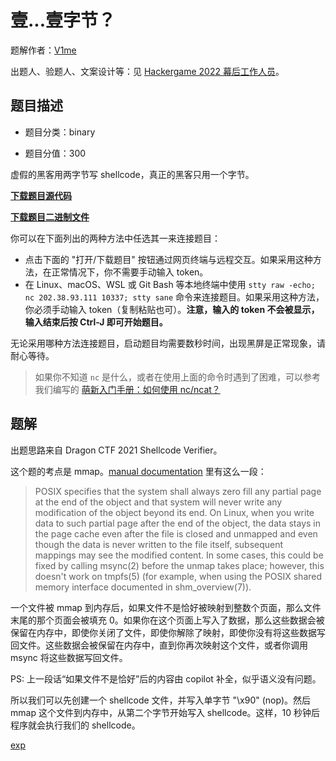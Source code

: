 # 壹...壹字节？

题解作者：[V1me](https://github.com/Roarcannotprogramming)

出题人、验题人、文案设计等：见 [Hackergame 2022 幕后工作人员](https://hack.lug.ustc.edu.cn/credits/)。

## 题目描述

- 题目分类：binary

- 题目分值：300

虚假的黑客用两字节写 shellcode，真正的黑客只用一个字节。

**[下载题目源代码](src/pwn/src/pwn.c)**

**[下载题目二进制文件](src/pwn/bin/chall)**

你可以在下面列出的两种方法中任选其一来连接题目：

- 点击下面的 "打开/下载题目" 按钮通过网页终端与远程交互。如果采用这种方法，在正常情况下，你不需要手动输入 token。
- 在 Linux、macOS、WSL 或 Git Bash 等本地终端中使用 `stty raw -echo; nc 202.38.93.111 10337; stty sane` 命令来连接题目。如果采用这种方法，你必须手动输入 token（复制粘贴也可）。**注意，输入的 token 不会被显示，输入结束后按 Ctrl-J 即可开始题目。**

无论采用哪种方法连接题目，启动题目均需要数秒时间，出现黑屏是正常现象，请耐心等待。

> 如果你不知道 `nc` 是什么，或者在使用上面的命令时遇到了困难，可以参考我们编写的 [萌新入门手册：如何使用 nc/ncat？](https://lug.ustc.edu.cn/planet/2019/09/how-to-use-nc/)

## 题解

出题思路来自 Dragon CTF 2021 Shellcode Verifier。

这个题的考点是 mmap。[manual documentation](https://man7.org/linux/man-pages/man2/mmap.2.html) 里有这么一段：

> POSIX specifies that the system shall always zero fill any
> partial page at the end of the object and that system will never
> write any modification of the object beyond its end.  On Linux,
> when you write data to such partial page after the end of the
> object, the data stays in the page cache even after the file is
> closed and unmapped and even though the data is never written to
> the file itself, subsequent mappings may see the modified
> content.  In some cases, this could be fixed by calling msync(2)
> before the unmap takes place; however, this doesn't work on
> tmpfs(5) (for example, when using the POSIX shared memory
> interface documented in shm_overview(7)).

一个文件被 mmap 到内存后，如果文件不是恰好被映射到整数个页面，那么文件末尾的那个页面会被填充 0。如果你在这个页面上写入了数据，那么这些数据会被保留在内存中，即使你关闭了文件，即使你解除了映射，即使你没有将这些数据写回文件。这些数据会被保留在内存中，直到你再次映射这个文件，或者你调用 msync 将这些数据写回文件。

PS: 上一段话“如果文件不是恰好”后的内容由 copilot 补全，似乎语义没有问题。

所以我们可以先创建一个 shellcode 文件，并写入单字节 "\x90" (nop)。然后 mmap 这个文件到内存中，从第二个字节开始写入 shellcode。这样，10 秒钟后程序就会执行我们的 shellcode。

[exp](./src/exp.tar.gz)
